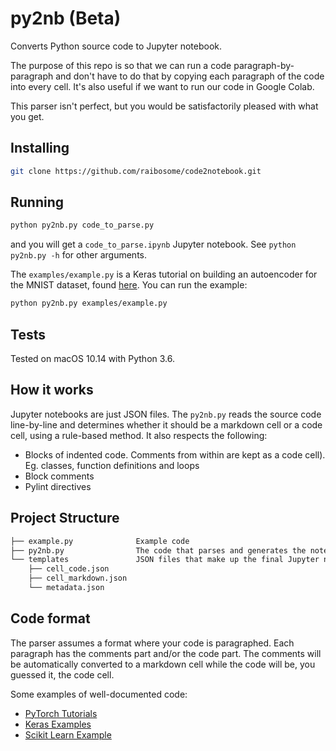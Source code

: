 # py2nb (Beta)

Converts Python source code to Jupyter notebook.

The purpose of this repo is so that we can run a code paragraph-by-paragraph and don't have to do that by copying each paragraph of the code into every cell. It's also useful if we want to run our code in Google Colab.

This parser isn't perfect, but you would be satisfactorily pleased with what you get.

## Installing

```bash
git clone https://github.com/raibosome/code2notebook.git
```

## Running

```bash
python py2nb.py code_to_parse.py
```

and you will get a `code_to_parse.ipynb` Jupyter notebook. See `python py2nb.py -h` for other arguments.

The `examples/example.py` is a Keras tutorial on building an autoencoder for the MNIST dataset, found [here](https://github.com/keras-team/keras/blob/master/examples/mnist_denoising_autoencoder.py). You can run the example:

```bash
python py2nb.py examples/example.py
```

## Tests

Tested on macOS 10.14 with Python 3.6.

## How it works

Jupyter notebooks are just JSON files. The `py2nb.py` reads the source code line-by-line and determines whether it should be a markdown cell or a code cell, using a rule-based method. It also respects the following:

- Blocks of indented code. Comments from within are kept as a code cell). Eg. classes, function definitions and loops
- Block comments
- Pylint directives

## Project Structure

```txt
├── example.py              Example code
├── py2nb.py                The code that parses and generates the notebook
└── templates               JSON files that make up the final Jupyter notebook
    ├── cell_code.json
    ├── cell_markdown.json
    └── metadata.json
```

## Code format

The parser assumes a format where your code is paragraphed. Each paragraph has the comments part and/or the code part. The comments will be automatically converted to a markdown cell while the code will be, you guessed it, the code cell.

Some examples of well-documented code:

- [PyTorch Tutorials](https://pytorch.org/tutorials/beginner/pytorch_with_examples.html)
- [Keras Examples](https://github.com/keras-team/keras/tree/master/examples)
- [Scikit Learn Example](https://scikit-learn.org/stable/auto_examples/classification/plot_digits_classification.html#sphx-glr-auto-examples-classification-plot-digits-classification-py)
